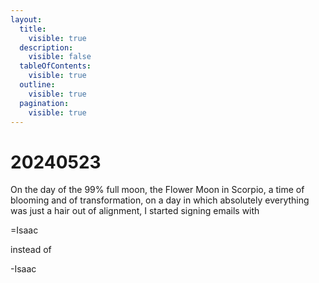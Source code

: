 ```yaml
---
layout:
  title:
    visible: true
  description:
    visible: false
  tableOfContents:
    visible: true
  outline:
    visible: true
  pagination:
    visible: true
---
```


# 20240523

On the day of the 99% full moon, the Flower Moon in Scorpio, a time of blooming and of transformation, on a day in which absolutely everything was just a hair out of alignment, I started signing emails with

\=Isaac

instead of

\-Isaac

